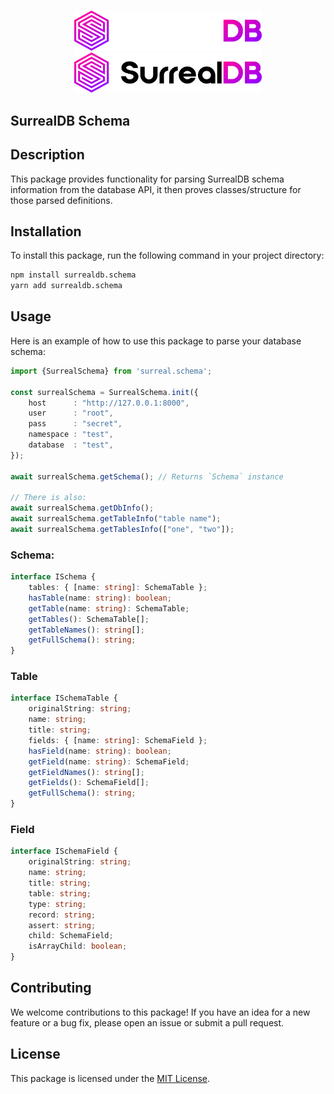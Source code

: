 <br>

<p align="center">
    <a href="https://surrealdb.com#gh-dark-mode-only" target="_blank">
        <img width="300" src="https://raw.githubusercontent.com/surrealdb/surrealdb/bcac94f9d6ee154fd6ec2b5c0c910525b0c23b7a/img/white/logo.svg" alt="SurrealDB Logo">
    </a>
    <a href="https://surrealdb.com#gh-light-mode-only" target="_blank">
        <img width="300" src="https://raw.githubusercontent.com/surrealdb/surrealdb/bcac94f9d6ee154fd6ec2b5c0c910525b0c23b7a/img/black/logo.svg" alt="SurrealDB Logo">
    </a>
</p>



<h2>SurrealDB Schema</h2>

## Description
This package provides functionality for parsing SurrealDB schema information from the database API, it then proves classes/structure for those parsed definitions.

## Installation
To install this package, run the following command in your project directory:
```bash
npm install surrealdb.schema
yarn add surrealdb.schema
```

## Usage
Here is an example of how to use this package to parse your database schema:

```typescript
import {SurrealSchema} from 'surreal.schema';

const surrealSchema = SurrealSchema.init({
	host      : "http://127.0.0.1:8000",
	user      : "root",
	pass      : "secret",
	namespace : "test",
	database  : "test",
});

await surrealSchema.getSchema(); // Returns `Schema` instance

// There is also:
await surrealSchema.getDbInfo();
await surrealSchema.getTableInfo("table name");
await surrealSchema.getTablesInfo(["one", "two"]);
```

### Schema:

```typescript
interface ISchema {
	tables: { [name: string]: SchemaTable };
	hasTable(name: string): boolean;
	getTable(name: string): SchemaTable;
	getTables(): SchemaTable[];
	getTableNames(): string[];
	getFullSchema(): string;
}
```

### Table
```typescript
interface ISchemaTable {
	originalString: string;
	name: string;
	title: string;
	fields: { [name: string]: SchemaField };
	hasField(name: string): boolean;
	getField(name: string): SchemaField;
	getFieldNames(): string[];
	getFields(): SchemaField[];
	getFullSchema(): string;
}
```

### Field
```typescript
interface ISchemaField {
	originalString: string;
	name: string;
	title: string;
	table: string;
	type: string;
	record: string;
	assert: string;
	child: SchemaField;
	isArrayChild: boolean;
}
```

## Contributing
We welcome contributions to this package! If you have an idea for a new feature or a bug fix, please open an issue or submit a pull request.

## License
This package is licensed under the [MIT License](https://github.com/git/git-scm.com/blob/main/MIT-LICENSE.txt).
